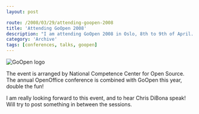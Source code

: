 ```yaml
---
layout: post

route: /2008/03/29/attending-goopen-2008
title: 'Attending GoOpen 2008'
description: "I am attending GoOpen 2008 in Oslo, 8th to 9th of April. Zak Greant from Mozilla Foundation and Chris DiBona from Google are some of the speakers at this event."
category: 'Archive'
tags: [conferences, talks, goopen]
---
```


![GoOpen logo](/img/blog/GoOpen-2008_logo.jpg)

The event is arranged by National Competence Center for Open Source. The annual
OpenOffice conference is combined with GoOpen this year, double the fun!

I am really looking forward to this event, and to hear Chris DiBona speak! Will
try to post something in between the sessions.
